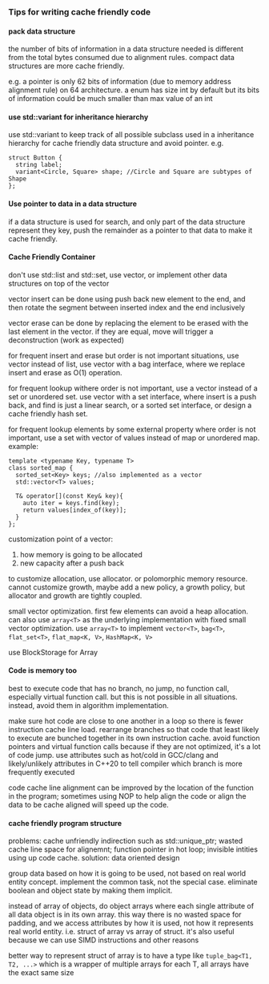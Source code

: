 ### Tips for writing cache friendly code

#### pack data structure
the number of bits of information in a data structure needed is different from the total bytes consumed due to alignment rules. compact data structures are more
cache friendly.

e.g. a pointer is only 62 bits of information (due to memory address alignment rule) on 64 architecture. a enum has size int by default but its bits of information
could be much smaller than max value of an int

#### use std::variant for inheritance hierarchy
use std::variant to keep track of all possible subclass used in a inheritance hierarchy for cache friendly data structure and avoid pointer. e.g.

```
struct Button {
  string label;
  variant<Circle, Square> shape; //Circle and Square are subtypes of Shape
};
```

#### Use pointer to data in a data structure
if a data structure is used for search, and only part of the data structure represent they key, push the remainder as a pointer to that data to make it cache
friendly.

#### Cache Friendly Container
don't use std::list and std::set, use vector, or implement other data structures on top of the vector

vector insert can be done using push back new element to the end, and then rotate the segment between inserted index and the end inclusively

vector erase can be done by replacing the element to be erased with the last element in the vector. if they are equal, move will trigger a deconstruction (work as
expected)

for frequent insert and erase but order is not important situations, use vector instead of list, use vector with a bag interface, where we replace insert and erase
as O(1) operation.

for frequent lookup withere order is not important, use a vector instead of a set or unordered set. use vector with a set interface, where insert is a push back, and find is just a linear search, or a sorted set interface, or design a cache friendly hash set.

for frequent lookup elements by some external property where order is not important, use a set with vector of values instead of map or unordered map. example:
```
template <typename Key, typename T>
class sorted_map {
  sorted_set<Key> keys; //also implemented as a vector
  std::vector<T> values;

  T& operator[](const Key& key){
    auto iter = keys.find(key);
    return values[index_of(key)];
  }
};
```

customization point of a vector:
1. how memory is going to be allocated
2. new capacity after a push back

to customize allocation, use allocator. or polomorphic memory resource.
cannot customize growth, maybe add a new policy, a growth policy, but allocator and growth are tightly coupled.

small vector optimization. first few elements can avoid a heap allocation. can also use `array<T>` as the underlying implementation with fixed small vector optimization. use `array<T>` to implement `vector<T>`, `bag<T>`, `flat_set<T>`, `flat_map<K, V>`, `HashMap<K, V>`

use BlockStorage for Array

#### Code is memory too
best to execute code that has no branch, no jump, no function call, especially virtual function call. but this is not possible in all situations. instead, avoid them in algorithm implementation.

make sure hot code are close to one another in a loop so there is fewer instruction cache line load.
rearrange branches so that code that least likely to execute are bunched together in its own instruction cache.
avoid function pointers and virtual function calls because if they are not optimized, it's a lot of code jump.
use attributes such as hot/cold in GCC/clang and likely/unlikely attributes in C++20 to tell compiler which branch is more frequently executed

code cache line alignment can be improved by the location of the function in the program; sometimes using NOP to help align the code or align the data to be cache
aligned will speed up the code.

#### cache friendly program structure
problems: cache unfriendly indirection such as std::unique_ptr; wasted cache line space for alignemnt; function pointer in hot loop; invisible intities using up
code cache.
solution: data oriented design

group data based on how it is going to be used, not based on real world entity concept.
implement the common task, not the special case.
eliminate boolean and object state by making them implicit.

instead of array of objects, do object arrays where each single attribute of all data object is in its own array. this way there is no wasted space for padding, and we access attributes by how it is used, not how it represents real world entity. i.e. struct of array vs array of struct. it's also useful because we can use SIMD instructions and other reasons

better way to represent struct of array is to have a type like `tuple_bag<T1, T2, ...>` which is a wrapper of multiple arrays for each T, all arrays have the exact same size

